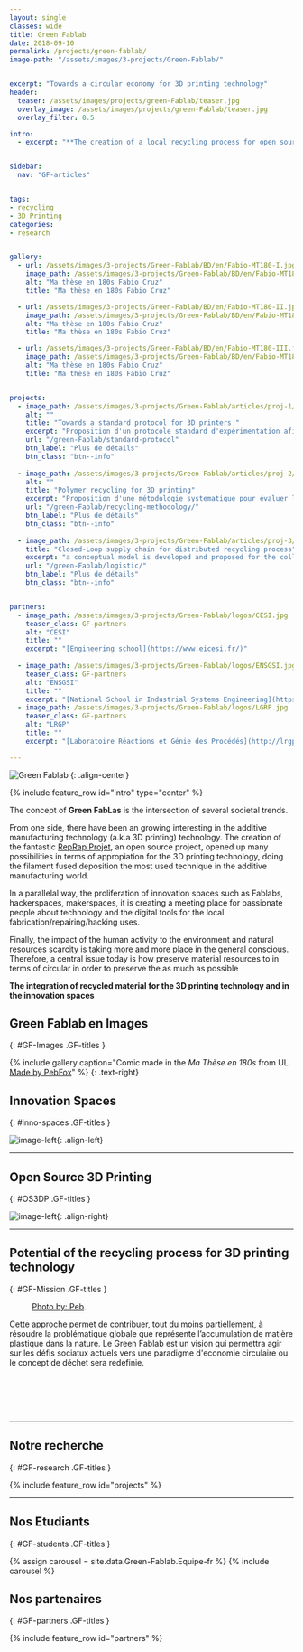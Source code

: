 ```yaml
---
layout: single
classes: wide
title: Green Fablab
date: 2018-09-10
permalink: /projects/green-fablab/
image-path: "/assets/images/3-projects/Green-Fablab/"


excerpt: "Towards a circular economy for 3D printing technology"
header:
  teaser: /assets/images/projects/green-Fablab/teaser.jpg
  overlay_image: /assets/images/projects/green-Fablab/teaser.jpg
  overlay_filter: 0.5

intro: 
  - excerpt: "**The creation of a local recycling process for open source 3D printing technology can open new opportunities for a circular economy**"


sidebar:
  nav: "GF-articles"  


tags:
- recycling
- 3D Printing
categories: 
- research


gallery:
  - url: /assets/images/3-projects/Green-Fablab/BD/en/Fabio-MT180-I.jpg
    image_path: /assets/images/3-projects/Green-Fablab/BD/en/Fabio-MT180-I.jpg
    alt: "Ma thèse en 180s Fabio Cruz"
    title: "Ma thèse en 180s Fabio Cruz"

  - url: /assets/images/3-projects/Green-Fablab/BD/en/Fabio-MT180-II.jpg
    image_path: /assets/images/3-projects/Green-Fablab/BD/en/Fabio-MT180-II.jpg
    alt: "Ma thèse en 180s Fabio Cruz"
    title: "Ma thèse en 180s Fabio Cruz"

  - url: /assets/images/3-projects/Green-Fablab/BD/en/Fabio-MT180-III.jpg
    image_path: /assets/images/3-projects/Green-Fablab/BD/en/Fabio-MT180-II.jpg
    alt: "Ma thèse en 180s Fabio Cruz"
    title: "Ma thèse en 180s Fabio Cruz"    


projects:
  - image_path: /assets/images/3-projects/Green-Fablab/articles/proj-1/thumb.png
    alt: ""
    title: "Towards a standard protocol for 3D printers "
    excerpt: "Proposition d'un protocole standard d'expérimentation afin de caractériser la précision dimensionnelle d'une imprimante 3D open source."
    url: "/green-Fablab/standard-protocol"
    btn_label: "Plus de détails"
    btn_class: "btn--info"
  
  - image_path: /assets/images/3-projects/Green-Fablab/articles/proj-2/thumb.png
    alt: ""
    title: "Polymer recycling for 3D printing"
    excerpt: "Proposition d'une métodologie systematique pour évaluer la recyclabilité des thermoplastiques utilisés dans les imprimantes open source."
    url: "/green-Fablab/recycling-methodology/"
    btn_label: "Plus de détails"
    btn_class: "btn--info"
  
  - image_path: /assets/images/3-projects/Green-Fablab/articles/proj-3/thumb.png
    title: "Closed-Loop supply chain for distributed recycling process"
    excerpt: "a conceptual model is developed and proposed for the collection process in a Closed Loop Supply Chain (CLSC) network of local and distributed plastic recycling."
    url: "/green-Fablab/logistic/"
    btn_label: "Plus de détails"
    btn_class: "btn--info"


partners:
  - image_path: /assets/images/3-projects/Green-Fablab/logos/CESI.jpg
    teaser_class: GF-partners    
    alt: "CESI" 
    title: ""       
    excerpt: "[Engineering school](https://www.eicesi.fr/)"
    
  - image_path: /assets/images/3-projects/Green-Fablab/logos/ENSGSI.jpg
    teaser_class: GF-partners
    alt: "ENSGSI"
    title: ""        
    excerpt: "[National School in Industrial Systems Engineering](https://www.ensgsi.univ-lorraine.fr/)"
  - image_path: /assets/images/3-projects/Green-Fablab/logos/LGRP.jpg
    teaser_class: GF-partners
    alt: "LRGP"
    title: ""   
    excerpt: "[Laboratoire Réactions et Génie des Procédés](http://lrgp-nancy.cnrs.fr/)" 

---
```



![Green Fablab]({{site.baseurl|append:page.image-path|append:'Logo-GF.png'}})
{: .align-center}

{% include feature_row id="intro" type="center" %}


<!-- Intro -->
The concept of **Green FabLas** is the intersection of several societal trends. 
<!-- 3D Printing -->
From one side, there have been an growing interesting in the additive manufacturing technology (a.k.a 3D printing) technology.
The creation of the fantastic [RepRap Projet](https://reprap.org/), an open source project, opened up many possibilities in terms of appropiation for the 3D printing technology, doing the filament fused deposition the most used technique in the additive manufacturing world. 

<!-- Innovation Spaces -->
In a parallelal way, the proliferation of innovation spaces such as Fablabs, hackerspaces, makerspaces, it is creating a meeting place for passionate people about technology and the digital tools for the local fabrication/repairing/hacking uses.

<!-- Conclusion -->
Finally, the impact of the human activity to the environment and natural resources scarcity is taking more and more place in the general conscious.
Therefore, a central issue today is how preserve material resources  to in terms of circular in order to preserve the as much as possible

**The integration of recycled material for the 3D printing technology and in the innovation spaces**



## Green Fablab en Images
{: #GF-Images .GF-titles } 

{% include gallery 
  caption="Comic made in the *Ma Thèse en 180s* from UL. [Made by PebFox](http://www.pebfox.com/blog/)" %} {: .text-right}



## Innovation Spaces
{: #inno-spaces .GF-titles } 


![image-left]({{site.baseurl|append:page.image-path|append:'LF2L.jpg'}}){: .align-left}


---


## Open Source 3D Printing
{: #OS3DP .GF-titles } 


![image-left]({{site.baseurl|append:page.image-path|append:'3DP.jpg'}}){: .align-right}



---

## Potential of the recycling process for 3D printing technology
{: #GF-Mission .GF-titles } 



<figure style="width: 200px" class="align-left">
  <img src="{{ site.baseurl | append:page.image-path | append:'Recycling.jpg'}}" alt="">
  <figcaption>
    <a href="http://www.pebfox.com/" target="_blank">Photo by: Peb</a>.
  </figcaption>
</figure> 


Cette approche permet de contribuer, tout du moins partiellement, à résoudre la problématique globale que représente l’accumulation de matière plastique dans la nature. 
Le Green Fablab est un vision qui permettra agir sur les défis sociatux actuels vers une paradigme d'economie circulaire ou le concept de déchet sera redefinie.


<br>
<br>
<br>
<br>




---

## Notre recherche
{: #GF-research .GF-titles } 


<div id="GF-projects">
  {% include feature_row id="projects" %}
</div>


---



## Nos Etudiants
{: #GF-students .GF-titles } 

{% assign carousel = site.data.Green-Fablab.Equipe-fr %}
{% include carousel  %}




## Nos partenaires
{: #GF-partners .GF-titles } 


<div id="GF-partners">
  {% include feature_row id="partners" %}
</div>



